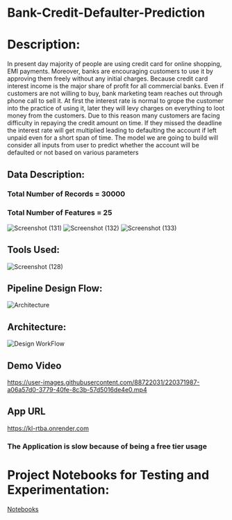 # Bank-Credit-Defaulter-Prediction

# Description:
In present day majority of people are using credit card for online 
shopping, EMI payments. Moreover, banks are encouraging 
customers to use it by approving them freely without any initial 
charges. Because credit card interest income is the major share of 
profit for all commercial banks. Even if customers are not willing to 
buy, bank marketing team reaches out through phone call to sell it. 
At first the interest rate is normal to grope the customer into the 
practice of using it, later they will levy charges on everything to loot 
money from the customers. Due to this reason many customers are 
facing difficulty in repaying the credit amount on time. If they missed 
the deadline the interest rate will get multiplied leading to 
defaulting the account if left unpaid even for a short span of time. 
The model we are going to build will consider all inputs from user to 
predict whether the account will be defaulted or not based on 
various parameters



## Data Description:
### Total Number of Records = 30000
### Total Number of Features = 25
![Screenshot (131)](https://user-images.githubusercontent.com/88722031/220371631-b9b0bcba-db35-4867-92a0-75acfdf74f3a.png)
![Screenshot (132)](https://user-images.githubusercontent.com/88722031/220371645-5a437a73-c4d0-4f13-82e1-e866d607adb4.png)
![Screenshot (133)](https://user-images.githubusercontent.com/88722031/220371663-68d99dd5-58aa-4714-8859-9f45786226f2.png)







## Tools Used:
![Screenshot (128)](https://user-images.githubusercontent.com/88722031/220367219-5edcb296-6dd7-4f3f-b394-3738fdc1a8b4.png)



## Pipeline Design Flow:
![Architecture](https://user-images.githubusercontent.com/88722031/183290493-66d730fd-0c8a-4c18-a9bb-41cc0b8cbb47.jpg)

## Architecture:
![Design WorkFlow](https://user-images.githubusercontent.com/88722031/183290552-9b9ddff2-f7f3-472d-80e4-7880e9605dc4.jpg)


## Demo Video


https://user-images.githubusercontent.com/88722031/220371987-a06a57d0-3779-40fe-8c3b-57d5016de4e0.mp4






## App URL
https://kl-rtba.onrender.com

### The Application is slow because of being a free tier usage


# Project Notebooks for Testing and Experimentation:
[Notebooks](https://github.com/Sayantan40/Bank-Credit-Defaulter-Prediction/blob/master/research/Credit%20Card%20Default%20EDA%20%26%20Prediction.ipynb)
